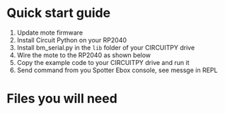 # Quick start guide
1. Update mote firmware
2. Install Circuit Python on your RP2040
3. Install bm_serial.py in the `lib` folder of your CIRCUITPY drive
4. Wire the mote to the RP2040 as shown below
5. Copy the example code to your CIRCUITPY drive and run it
6. Send command from you Spotter Ebox console, see messge in REPL

# Files you will need
